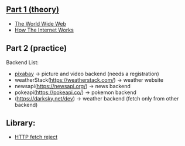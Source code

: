 ## [Part 1 (theory)](https://docs.google.com/presentation/d/1YK1DogtkPz0zTo313uAeuvvNh1vFfbStCD-g39jGd5M/edit#slide=id.ga5099d2d59_0_46)

- [The World Wide Web](https://www.youtube.com/watch?list=PL8dPuuaLjXtNlUrzyH5r6jN9ulIgZBpdo&v=guvsH5OFizE&feature=youtu.be)
- [How The Internet Works](https://www.youtube.com/playlist?list=PLzdnOPI1iJNfMRZm5DDxco3UdsFegvuB7)

## Part 2 (practice)
Backend List: 
- [pixabay](https://pixabay.com/api/docs/) -> picture and video backend (needs a registration) 
- weatherStack(https://weatherstack.com/) -> weather website
- newsapi(https://newsapi.org/) -> news backend
- pokeapi(https://pokeapi.co/) -> pokemon backend 
- (https://darksky.net/dev) -> weather backend (fetch only from other backend)

## Library:
- [HTTP fetch reject](https://davidwalsh.name/javascript-promise-tricks)
